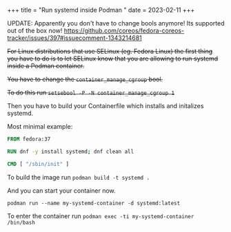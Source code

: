 +++
title = "Run systemd inside Podman "
date = 2023-02-11
+++

UPDATE: Apparently you don't have to change bools anymore! Its supported out of the box now! https://github.com/coreos/fedora-coreos-tracker/issues/397#issuecomment-1343214681

~~For Linux distributions that use SELinux (eg. Fedora Linux) the first thing you have to do is to let SELinux know that you are allowing to run systemd inside a Podman container.~~

~~You have to change the `container_manage_cgroup` bool.~~

~~To do this run `setsebool -P -N container_manage_cgroup 1`~~

Then you have to build your Containerfile which installs and initalizes systemd.

Most minimal example:

```dockerfile
FROM fedora:37

RUN dnf -y install systemd; dnf clean all

CMD [ "/sbin/init" ]
```

To build the image run `podman build -t systemd .`

And you can start your container now.

`podman run --name my-systemd-container -d systemd:latest`

To enter the container run `podman exec -ti my-systemd-container /bin/bash`
